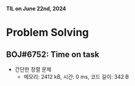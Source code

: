 **TIL on June 22nd, 2024**

# Problem Solving
## BOJ#6752: Time on task
* 간단한 정렬 문제
    - 메모리: 2412 kB, 시간: 0 ms, 코드 길이: 342 B

